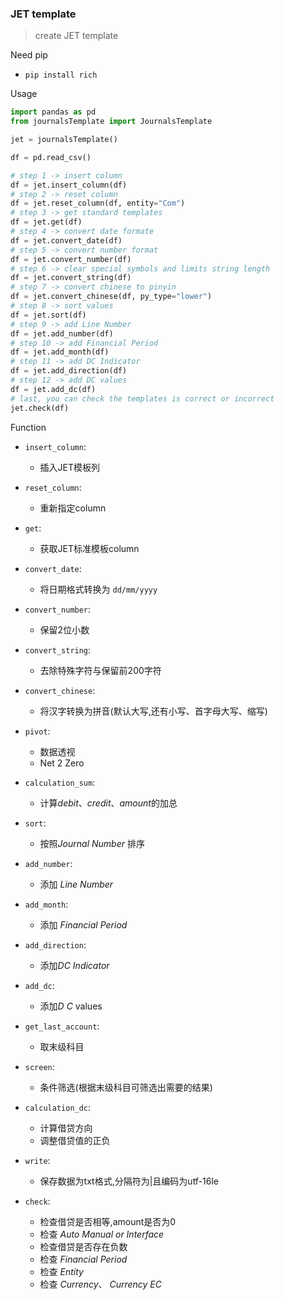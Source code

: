 ### JET template

> create JET template

Need pip

* `pip install rich`

Usage

```python
import pandas as pd
from journalsTemplate import JournalsTemplate

jet = journalsTemplate()

df = pd.read_csv()

# step 1 -> insert column
df = jet.insert_column(df)
# step 2 -> reset column
df = jet.reset_column(df, entity="Com")
# step 3 -> get standard templates
df = jet.get(df)
# step 4 -> convert date formate
df = jet.convert_date(df)
# step 5 -> convert number format
df = jet.convert_number(df)
# step 6 -> clear special symbols and limits string length
df = jet.convert_string(df)
# step 7 -> convert chinese to pinyin
df = jet.convert_chinese(df, py_type="lower")
# step 8 -> sort values
df = jet.sort(df)
# step 9 -> add Line Number
df = jet.add_number(df)
# step 10 -> add Financial Period
df = jet.add_month(df)
# step 11 -> add DC Indicator
df = jet.add_direction(df)
# step 12 -> add DC values
df = jet.add_dc(df)
# last, you can check the templates is correct or incorrect
jet.check(df)
```

Function

* `insert_column`:
  * 插入JET模板列

* `reset_column`: 
  * 重新指定column
* `get`:
  * 获取JET标准模板column
* `convert_date`:
  * 将日期格式转换为 `dd/mm/yyyy`
* `convert_number`:
  * 保留2位小数
* `convert_string`:
  * 去除特殊字符与保留前200字符
* `convert_chinese`:
  * 将汉字转换为拼音(默认大写,还有小写、首字母大写、缩写)
* `pivot`: 
  * 数据透视
  * Net 2 Zero
* `calculation_sum`:
  * 计算*debit*、*credit*、*amount*的加总
* `sort`:
  * 按照*Journal Number* 排序
* `add_number`:
  * 添加 *Line Number*
* `add_month`:
  * 添加 *Financial Period*
* `add_direction`:
  * 添加*DC Indicator*
* `add_dc`:
  * 添加*D C* values
* `get_last_account`:
  * 取末级科目
* `screen`:
  * 条件筛选(根据末级科目可筛选出需要的结果)
* `calculation_dc`:
  * 计算借贷方向
  * 调整借贷值的正负
* `write`:
  * 保存数据为txt格式,分隔符为|且编码为utf-16le
* `check`:
  * 检查借贷是否相等,amount是否为0
  * 检查 *Auto Manual or Interface*
  * 检查借贷是否存在负数
  * 检查 *Financial Period*
  * 检查 *Entity*
  * 检查 *Currency*、 *Currency EC*
